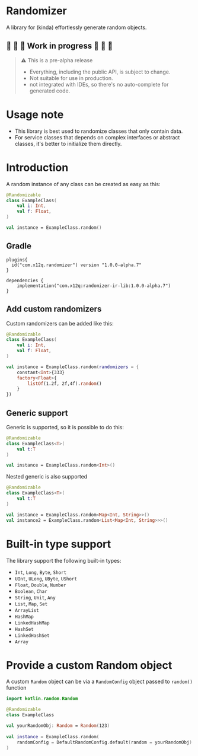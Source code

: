 # Randomizer

A library for (kinda) effortlessly generate random objects. 

## :construction: :construction: :construction: Work in progress :construction: :construction: :construction: 
  
> :warning: This is a pre-alpha release
> - Everything, including the public API, is subject to change.
> - Not suitable for use in production. 
> - not integrated with IDEs, so there's no auto-complete for generated code.

# Usage note
- This library is best used to randomize classes that only contain data.
- For service classes that depends on complex interfaces or abstract classes, it's better to initialize them directly.

# Introduction

A random instance of any class can be created as easy as this:

```kotlin
@Randomizable
class ExampleClass(
    val i: Int,
    val f: Float,
)

val instance = ExampleClass.random()
```

## Gradle
```
plugins{
  id("com.x12q.randomizer") version "1.0.0-alpha.7"
}

dependencies {
    implementation("com.x12q:randomizer-ir-lib:1.0.0-alpha.7")
}
```

## Add custom randomizers

Custom randomizers can be added like this:

```kotlin
@Randomizable
class ExampleClass(
    val i: Int,
    val f: Float,
)

val instance = ExampleClass.random(randomizers = {
    constant<Int>{333}
    factory<Float>{
        listOf(1.2f, 2f,4f).random()
    }
})
```

## Generic support

Generic is supported, so it is possible to do this:

```kotlin
@Randomizable
class ExampleClass<T>(
    val t:T
)

val instance = ExampleClass.random<Int>()
```

Nested generic is also supported

```kotlin
@Randomizable
class ExampleClass<T>(
    val t:T
)

val instance = ExampleClass.random<Map<Int, String>>()
val instance2 = ExampleClass.random<List<Map<Int, String>>>()
```

# Built-in type support

The library support the following built-in types:
- `Int`, `Long`, `Byte`, `Short`
- `UInt`, `ULong`, `UByte`, `UShort`
- `Float`, `Double`, `Number`
- `Boolean`, `Char`
- `String`, `Unit`, `Any`
- `List`, `Map`, `Set`
- `ArrayList`
- `HashMap`
- `LinkedHashMap`
- `HashSet`
- `LinkedHashSet`
- `Array`

# Provide a custom Random object
A custom `Random` object can be via a `RandomConfig` object passed to `random()` function

```kotlin
import kotlin.random.Random

@Randomizable
class ExampleClass

val yourRandomObj: Random = Random(123)
        
val instance = ExampleClass.random(
    randomConfig = DefaultRandomConfig.default(random = yourRandomObj)
)
```
